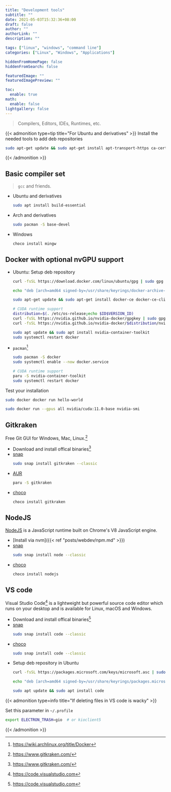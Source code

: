 ```yaml
---
title: "Development tools"
subtitle: ""
date: 2021-05-03T15:32:36+08:00
draft: false
author: ""
authorLink: ""
description: ""

tags: ["linux", "windows", "command line"]
categories: ["Linux", "Windows", "Applications"]

hiddenFromHomePage: false
hiddenFromSearch: false

featuredImage: ""
featuredImagePreview: ""

toc:
  enable: true
math:
  enable: false
lightgallery: false
---
```


> Compilers, Editors, IDEs, Runtimes, etc.

<!--more-->

{{< admonition type=tip title="For Ubuntu and derivatives" >}}
Install the needed tools to add deb repositories

```bash
sudo apt-get update && sudo apt-get install apt-transport-https ca-certificates curl gnupg lsb-release
```
{{< /admonition >}}


## Basic compiler set

> `gcc` and friends.

- Ubuntu and derivatives
  ```bash
  sudo apt install build-essential
  ```
- Arch and derivatives
  ```bash
  sudo pacman -S base-devel
  ```
- Windows
  ```bash
  choco install mingw
  ```

## Docker with optional nvGPU support

- Ubuntu: Setup deb repository
  ```bash
  curl -fsSL https://download.docker.com/linux/ubuntu/gpg | sudo gpg --dearmor -o /usr/share/keyrings/docker-archive-keyring.gpg

  echo "deb [arch=amd64 signed-by=/usr/share/keyrings/docker-archive-keyring.gpg] https://download.docker.com/linux/ubuntu $(lsb_release -cs) stable" | sudo tee /etc/apt/sources.list.d/docker.list > /dev/null

  sudo apt-get update && sudo apt-get install docker-ce docker-ce-cli containerd.io

  # CUDA runtime support
  distribution=$(. /etc/os-release;echo $ID$VERSION_ID)
  curl -fsSL https://nvidia.github.io/nvidia-docker/gpgkey | sudo gpg --dearmor -o /usr/share/keyrings/nvidia-docker-keyring.gpg
  curl -fsSL https://nvidia.github.io/nvidia-docker/$distribution/nvidia-docker.list | sudo tee /etc/apt/sources.list.d/nvidia-docker.list > /dev/null

  sudo apt update && sudo apt install nvidia-container-toolkit
  sudo systemctl restart docker
  ```
- `pacman`[^docker-aw]
  ```bash
  sudo pacman -S docker
  sudo systemctl enable --now docker.service

  # CUDA runtime support
  paru -S nvidia-container-toolkit
  sudo systemctl restart docker
  ```

Test your installation

```bash
sudo docker docker run hello-world

sudo docker run --gpus all nvidia/cuda:11.0-base nvidia-smi
```

[^docker-aw]: https://wiki.archlinux.org/title/Docker

## Gitkraken

Free Git GUI for Windows, Mac, Linux.[^1]

[^1]: https://www.gitkraken.com/

- Download and install offical binaries[^1]
- [snap](https://snapcraft.io/gitkraken)
  ```bash
  sudo snap install gitkraken --classic
  ```
- [AUR](https://aur.archlinux.org/packages/gitkraken/)
  ```bash
  paru -S gitkraken
  ```
- [choco](https://community.chocolatey.org/packages/gitkraken)
  ```bash
  choco install gitkraken
  ```

## NodeJS

[NodeJS](https://nodejs.org/) is a JavaScript runtime built on Chrome's V8 JavaScript engine.

- [Install via nvm]({{< ref "posts/webdev/npm.md" >}})
- [snap](https://snapcraft.io/node)
  ```bash
  sudo snap install node --classic
  ```
- [choco](https://community.chocolatey.org/packages/nodejs)
  ```bash
  choco install nodejs
  ```

## VS code

Visual Studio Code[^2] is a lightweight but powerful source code editor which runs on your desktop and is available for Linux, macOS and Windows.

[^2]: https://code.visualstudio.com

- Download and install offical binaries[^2]
- [snap](https://snapcraft.io/code)
  ```bash
  sudo snap install code --classic
  ```
- [choco](https://community.chocolatey.org/packages/vscode)
  ```bash
  sudo snap install code --classic
  ```
- Setup deb repository in Ubuntu
  ```bash
  curl -fsSL https://packages.microsoft.com/keys/microsoft.asc | sudo gpg --dearmor -o /usr/share/keyrings/packages.microsoft.gpg

  echo "deb [arch=amd64 signed-by=/usr/share/keyrings/packages.microsoft.gpg] https://packages.microsoft.com/repos/code stable main" | sudo tee /etc/apt/sources.list.d/vscode.list > /dev/null

  sudo apt update && sudo apt install code
  ```

{{< admonition type=info title="If deleting files in VS code is wacky" >}}

Set this parameter in `~/.profile`

```bash
export ELECTRON_TRASH=gio  # or kioclient5
```

{{< /admonition >}}
